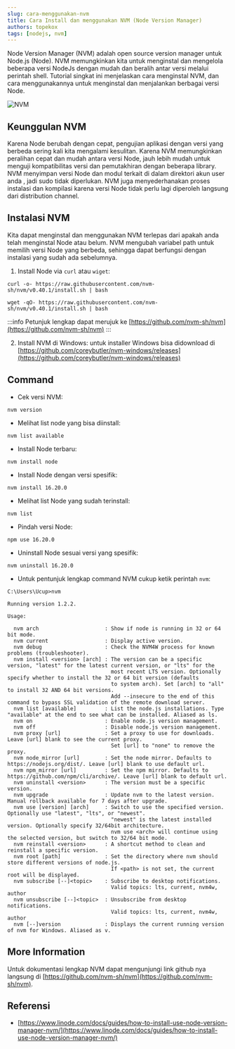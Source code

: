```yaml
---
slug: cara-menggunakan-nvm
title: Cara Install dan menggunakan NVM (Node Version Manager)
authors: topekox
tags: [nodejs, nvm]
---
```


Node Version Manager (NVM) adalah open source version manager untuk Node.js (Node). NVM memungkinkan kita untuk menginstal dan mengelola beberapa versi NodeJs dengan mudah dan beralih antar versi melalui perintah shell. Tutorial singkat ini menjelaskan cara menginstal NVM, dan cara menggunakannya untuk menginstal dan menjalankan berbagai versi Node.

<!--truncate-->

![NVM](https://images.unsplash.com/photo-1598970434795-0c54fe7c0648?q=80&w=1470&auto=format&fit=crop&ixlib=rb-4.0.3&ixid=M3wxMjA3fDB8MHxwaG90by1wYWdlfHx8fGVufDB8fHx8fA%3D%3D)

## Keunggulan NVM
Karena Node berubah dengan cepat, pengujian aplikasi dengan versi yang berbeda sering kali kita mengalami kesulitan. Karena NVM memungkinkan peralihan cepat dan mudah antara versi Node, jauh lebih mudah untuk menguji kompatibilitas versi dan pemutakhiran dengan beberapa library. NVM menyimpan versi Node dan modul terkait di dalam direktori akun user anda , jadi sudo tidak diperlukan. NVM juga menyederhanakan proses instalasi dan kompilasi karena versi Node tidak perlu lagi diperoleh langsung dari distribution channel.

## Instalasi NVM
Kita dapat menginstal dan menggunakan NVM terlepas dari apakah anda telah menginstal Node atau belum. NVM mengubah variabel path untuk memilih versi Node yang berbeda, sehingga dapat berfungsi dengan instalasi yang sudah ada sebelumnya.

1. Install Node via `curl` atau `wiget`:
```
curl -o- https://raw.githubusercontent.com/nvm-sh/nvm/v0.40.1/install.sh | bash
```
```
wget -qO- https://raw.githubusercontent.com/nvm-sh/nvm/v0.40.1/install.sh | bash
```

:::info
 Petunjuk lengkap dapat merujuk ke [https://github.com/nvm-sh/nvm](https://github.com/nvm-sh/nvm)
:::

2. Install NVM di Windows: untuk installer Windows bisa didownload di [https://github.com/coreybutler/nvm-windows/releases](https://github.com/coreybutler/nvm-windows/releases)

## Command

* Cek versi NVM:
```
nvm version
```

* Melihat list node yang bisa diinstall:
```
nvm list available
```

* Install Node terbaru:
```
nvm install node
```

* Install Node dengan versi spesifik:
```
nvm install 16.20.0
```

* Melihat list Node yang sudah terinstall:
```
nvm list
```

* Pindah versi Node:
```
npm use 16.20.0
```

* Uninstall Node sesuai versi yang spesifik:
```
nvm uninstall 16.20.0
```

* Untuk pentunjuk lengkap command NVM cukup ketik perintah `nvm`:
```
C:\Users\Ucup>nvm

Running version 1.2.2.

Usage:

  nvm arch                     : Show if node is running in 32 or 64 bit mode.
  nvm current                  : Display active version.
  nvm debug                    : Check the NVM4W process for known problems (troubleshooter).
  nvm install <version> [arch] : The version can be a specific version, "latest" for the latest current version, or "lts" for the
                                 most recent LTS version. Optionally specify whether to install the 32 or 64 bit version (defaults
                                 to system arch). Set [arch] to "all" to install 32 AND 64 bit versions.
                                 Add --insecure to the end of this command to bypass SSL validation of the remote download server.
  nvm list [available]         : List the node.js installations. Type "available" at the end to see what can be installed. Aliased as ls.
  nvm on                       : Enable node.js version management.
  nvm off                      : Disable node.js version management.
  nvm proxy [url]              : Set a proxy to use for downloads. Leave [url] blank to see the current proxy.
                                 Set [url] to "none" to remove the proxy.
  nvm node_mirror [url]        : Set the node mirror. Defaults to https://nodejs.org/dist/. Leave [url] blank to use default url.
  nvm npm_mirror [url]         : Set the npm mirror. Defaults to https://github.com/npm/cli/archive/. Leave [url] blank to default url.
  nvm uninstall <version>      : The version must be a specific version.
  nvm upgrade                  : Update nvm to the latest version. Manual rollback available for 7 days after upgrade.
  nvm use [version] [arch]     : Switch to use the specified version. Optionally use "latest", "lts", or "newest".
                                 "newest" is the latest installed version. Optionally specify 32/64bit architecture.
                                 nvm use <arch> will continue using the selected version, but switch to 32/64 bit mode.
  nvm reinstall <version>      : A shortcut method to clean and reinstall a specific version.
  nvm root [path]              : Set the directory where nvm should store different versions of node.js.
                                 If <path> is not set, the current root will be displayed.
  nvm subscribe [--]<topic>    : Subscribe to desktop notifications.
                                 Valid topics: lts, current, nvm4w, author
  nvm unsubscribe [--]<topic>  : Unsubscribe from desktop notifications.
                                 Valid topics: lts, current, nvm4w, author
  nvm [--]version              : Displays the current running version of nvm for Windows. Aliased as v.
```

## More Information

Untuk dokumentasi lengkap NVM dapat mengunjungi link github nya langsung di [https://github.com/nvm-sh/nvm](https://github.com/nvm-sh/nvm).

## Referensi

* [https://www.linode.com/docs/guides/how-to-install-use-node-version-manager-nvm/](https://www.linode.com/docs/guides/how-to-install-use-node-version-manager-nvm/)
